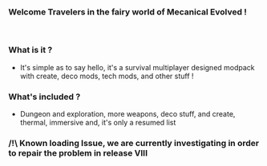 ### Welcome Travelers in the fairy world of Mecanical Evolved !
 

### What is it ?
- It's simple as to say hello, it's a survival multiplayer designed modpack with create, deco mods, tech mods, and other stuff !
 
### What's included ?
- Dungeon and exploration, more weapons, deco stuff, and create, thermal, immersive and, it's only a resumed list

 ### /!\ Known loading Issue, we are currently investigating in order to repair the problem in release VIII
